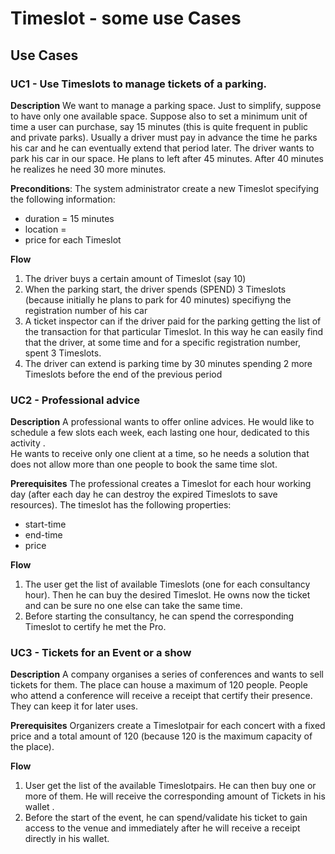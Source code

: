 # Timeslot - some use Cases

## Use Cases
### UC1 - Use Timeslots to manage tickets of a parking.
**Description**
We want to manage a parking space. Just to simplify, suppose to have only one available space.  Suppose also to set a minimum unit of time a user can purchase, say 15 minutes (this is quite frequent in public and private parks).
Usually a driver must pay in advance the time he parks his car and he can eventually extend that period later.
The driver wants to park his car in our space. He plans to left after 45 minutes. After 40 minutes he realizes he need 30 more minutes.

**Preconditions**:
The system administrator create a new Timeslot specifying the following information:
- duration = 15 minutes
- location = <location>
- price  for each Timeslot

**Flow**
1. The driver buys  a certain amount of Timeslot (say 10)
2. When the parking start, the driver  spends (SPEND) 3 Timeslots (because initially he plans to park for 40 minutes) specifiyng the registration number of his car
3. A ticket inspector can if the driver paid for the parking getting the list of the transaction for that particular Timeslot. In this way he can easily find that the driver, at some time and for a specific registration number, spent 3 Timeslots.
4. The driver can extend is parking time by 30 minutes spending 2 more Timeslots before the end of the previous period

### UC2 - Professional advice
**Description**
A professional wants to offer online advices.
He would like to schedule a  few slots each week, each lasting one hour, dedicated to this activity .  
He wants to receive only one client at a time, so he needs a solution that does not allow more than one people to book the same time slot.

**Prerequisites**
The professional creates a Timeslot for each hour working day (after each day he can destroy the expired Timeslots to save resources).
The timeslot has the following properties:
- start-time
- end-time
- price

**Flow**
1. The user get the list of available Timeslots (one for each consultancy hour). Then he can buy the desired Timeslot. He owns now the ticket and can be sure no one else can take the same time.
2. Before starting the consultancy, he can spend the corresponding Timeslot to certify he met the Pro.

### UC3 - Tickets for an Event or a show
**Description**
A company organises a series of conferences and wants to sell tickets for them. The place  can house a maximum of 120 people.
People who attend a conference will receive a receipt that certify their presence. They can keep it for later uses.

**Prerequisites**
Organizers create a Timeslotpair for each concert with a fixed price and a total amount of 120 (because 120 is the maximum capacity of the place).

**Flow**
1. User get the list of the available Timeslotpairs. He can then buy one or more of them. He will receive the corresponding amount of Tickets in his wallet .
2. Before the start of the event, he can spend/validate his ticket to gain access to the venue and immediately after he will receive a receipt directly in his wallet.

